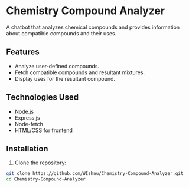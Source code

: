 # Chemistry Compound Analyzer

A chatbot that analyzes chemical compounds and provides information about compatible compounds and their uses.

## Features

- Analyze user-defined compounds.
- Fetch compatible compounds and resultant mixtures.
- Display uses for the resultant compound.

## Technologies Used

- Node.js
- Express.js
- Node-fetch
- HTML/CSS for frontend

## Installation

1. Clone the repository:
```bash
git clone https://github.com/WIshnu/Chemistry-Compound-Analyzer.git
cd Chemistry-Compound-Analyzer



